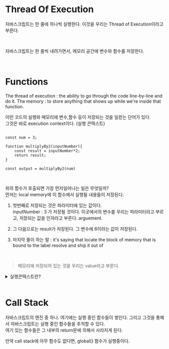 # Thread Of Execution

자바스크립트는 한 줄에 하나씩 실행한다.
이것을 우리는 Thread of Execution이라고 부른다.

<br>

자바스크립트는 한 줄씩 내려가면서,
메모리 공간에 변수와 함수를 저장한다.

<br>

# Functions

The thread of execution : the ability to go through the code line-by-line and do it.
The memory : to store anything that shows up while we're inside that function.

이런 코드의 실행와 메모리에 변수,함수 등이 저장되는 것을 일컫는 단어가 있다.  
그것은 바로 execution context이다. (실행 콘텍스트)

<pre>
<code>
const num = 3;

function multiplyBy2(inputNumber){
    const result = inputNumber*2;
    return result;
}

const output = multiplyBy2(num)

</code>
</pre>

위의 함수가 호출되면 가장 먼저일어나는 일은 무엇일까?  
먼저는 local memory에 이 함수에서 실행될 내용들이 저장된다.

1. 첫번째로 저장되는 것은 파라미터에 있는 값이다.  
   inputNumber : 3 가 저장될 것이다.
   이곳에서의 변수를 우리는 파라미터라고 부르고,
   저장되는 값을 인자라고 부른다. arguement.

2. 그 다음으로는 result가 저장된다. 그 변수에 6이라는 값이 저장된다.

3. 마지막 줄이 하는 말 : it's saying that locate the block of memory that is bound to the label resolve and ship it out of

<br>

> 메모리에 저장되어 있는 것을 우리는 value라고 부른다.

<details>
<summary>실행콘텍스트란?</summary>
<div markdown="1">
2가지 작용을 일컫는 말이다. 
1) 변수,함수를 메모리상에 할당하는 일 
2) 한줄 한줄의 코드가 실행되는 일

이것을 정리된 한 문장으로 말하자면,
실행컨텍스트는 실행 가능한 코드가 실행되기 위해 필요한 환경이라고 할 수 있다. (모던 자바스크립트)

</div>
</details>

<br>

# Call Stack

자바스크립트의 엔진 중 하나.
여기에는 실행 중인 함수들이 쌓인다.
그리고 그것을 통해서 자바스크립트는 실행 중인 함수들을 추적할 수 있다.  
여기 있는 함수들은 그 내부의 return문에 의해서 사라지게 된다.

만약 call stack에 아무 함수도 없다면, global() 함수가 실행중이다.
